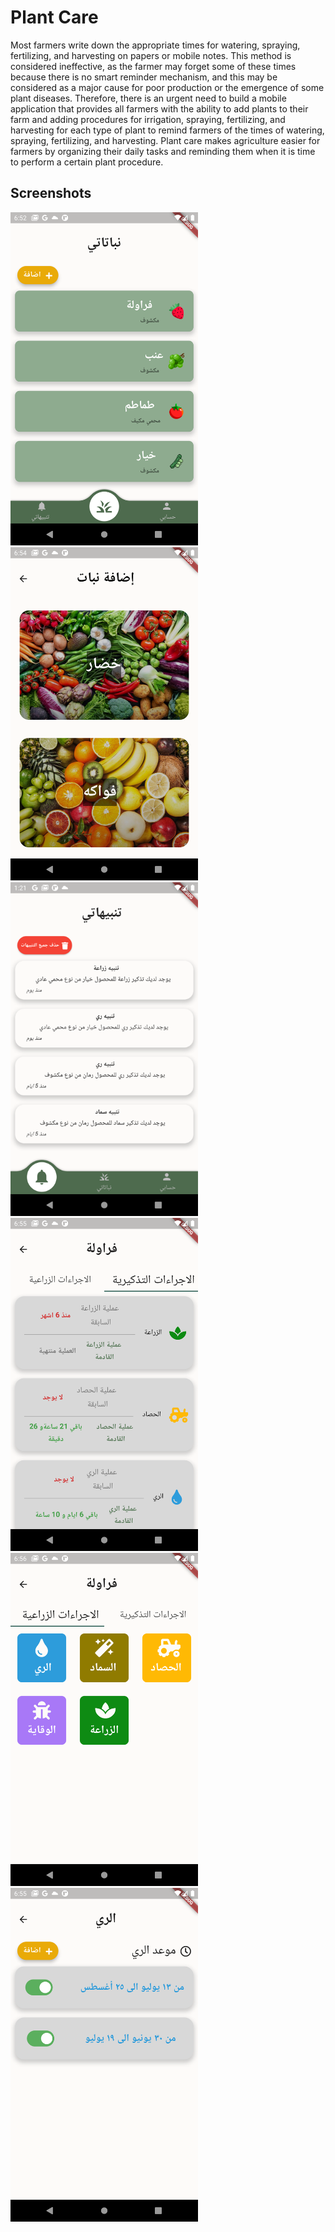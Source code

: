 
# Plant Care

Most farmers write down the appropriate times for watering, spraying, fertilizing, and
harvesting on papers or mobile notes. This method is considered ineffective, as the farmer
may forget some of these times because there is no smart reminder mechanism, and this may
be considered as a major cause for poor production or the emergence of some plant diseases.
Therefore, there is an urgent need to build a mobile application that provides all farmers with
the ability to add plants to their farm and adding procedures for irrigation, spraying,
fertilizing, and harvesting for each type of plant to remind farmers of the times of watering,
spraying, fertilizing, and harvesting. Plant care makes agriculture easier for farmers by organizing their daily 
tasks and reminding them when it is time to perform a certain plant procedure.

## Screenshots


<img src="https://github.com/rakanabusaidah/plant-care/blob/main/screenshots/screenshot1.png" width="300" />  <img src="https://github.com/rakanabusaidah/plant-care/blob/main/screenshots/screenshot2.png" width="300" />  <img src="https://github.com/rakanabusaidah/plant-care/blob/main/screenshots/screenshot3.png" width="300" />
<img src="https://github.com/rakanabusaidah/plant-care/blob/main/screenshots/screenshot4.png" width="300" />  <img src="https://github.com/rakanabusaidah/plant-care/blob/main/screenshots/screenshot5.png" width="300" />  <img src="https://github.com/rakanabusaidah/plant-care/blob/main/screenshots/screenshot6.png" width="300" />


